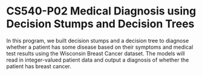 # CS540-P02 Medical Diagnosis using Decision Stumps and Decision Trees

In this program, we built decision stumps and a decision tree to diagnose whether a patient has some disease based on their symptoms and medical test results using the Wisconsin Breast Cancer dataset. The models will read in integer-valued patient data and output a diagnosis of whether the patient has breast cancer.

